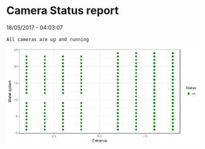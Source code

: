 Camera Status report
================
18/05/2017 - 04:03:07

    All cameras are up and running

![](camreport_files/figure-markdown_github/unnamed-chunk-2-1.png)
